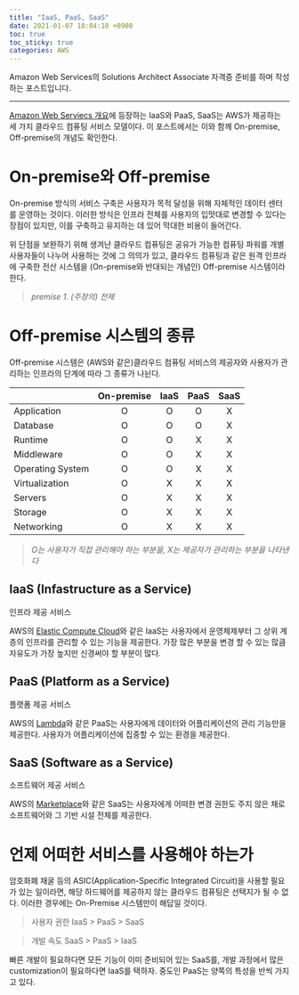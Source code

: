 ```yaml
---
title: "IaaS, PaaS, SaaS"
date: 2021-01-07 18:04:10 +0900
toc: true
toc_sticky: true
categories: AWS
---
```


Amazon Web Services의 Solutions Architect Associate 자격증 준비를 하며 작성하는 포스트입니다.

*****

[Amazon Web Serviecs 개요](https://d1.awsstatic.com/International/ko_KR/whitepapers/aws-overview.pdf)에 등장하는 IaaS와 PaaS, SaaS는 AWS가 제공하는 세 가지 클라우드 컴퓨팅 서비스 모델이다. 이 포스트에서는 이와 함께 On-premise, Off-premise의 개념도 확인한다.

# On-premise와 Off-premise

On-premise 방식의 서비스 구축은 사용자가 목적 달성을 위해 자체적인 데이터 센터를 운영하는 것이다.
이러한 방식은 인프라 전체를 사용자의 입맛대로 변경할 수 있다는 장점이 있지만, 이를 구축하고 유지하는 데 있어 막대한 비용이 들어간다.

위 단점을 보완하기 위해 생겨난 클라우드 컴퓨팅은 공유가 가능한 컴퓨팅 파워를 개별 사용자들이 나누어 사용하는 것에 그 의의가 있고,
클라우드 컴퓨팅과 같은 원격 인프라에 구축한 전산 시스템을 (On-premise와 반대되는 개념인) Off-premise 시스템이라 한다.

 >*premise 1. (주장의) 전제*

# Off-premise 시스템의 종류

Off-premise 시스템은 (AWS와 같은)클라우드 컴퓨팅 서비스의 제공자와 사용자가 관리하는 인프라의 단계에 따라 그 종류가 나뉜다.

||On-premise|IaaS|PaaS|SaaS|
|---|:---:|:---:|:---:|:---:|
|Application|O|O|O|X|
|Database|O|O|O|X|
|Runtime|O|O|X|X|
|Middleware|O|O|X|X|
|Operating System|O|O|X|X|
|Virtualization|O|X|X|X|
|Servers|O|X|X|X|
|Storage|O|X|X|X|
|Networking|O|X|X|X|

>*O는 사용자가 직접 관리해야 하는 부분을, X는 제공자가 관리하는 부분을 나타낸다*

## IaaS (Infastructure as a Service)

인프라 제공 서비스

AWS의 [Elastic Compute Cloud](https://aws.amazon.com/ko/ec2)와 같은 IaaS는 사용자에서 운영체제부터 그 상위 계층의 인프라를 관리할 수 있는 기능을 제공한다.
가장 많은 부분을 변경 할 수 있는 많큼 자유도가 가장 높지만 신경써야 할 부분이 많다.

## PaaS (Platform as a Service)

플랫폼 제공 서비스

AWS의 [Lambda](https://aws.amazon.com/ko/lambda)와 같은 PaaS는 사용자에게 데이터와 어플리케이션의 관리 기능만을 제공한다.
사용자가 어플리케이션에 집중할 수 있는 환경을 제공한다.

## SaaS (Software as a Service)

소프트웨어 제공 서비스

AWS의 [Marketplace](https://aws.amazon.com/marketplace)와 같은 SaaS는 사용자에게 어떠한 변경 권한도 주지 않은 채로 소프트웨어와 그 기반 시설 전체를 제공한다.

# 언제 어떠한 서비스를 사용해야 하는가

암호화폐 채굴 등의 ASIC(Application-Specific Integrated Circuit)을 사용할 필요가 있는 일이라면, 해당 하드웨어를 제공하지 않는 클라우드 컴퓨팅은 선택지가 될 수 없다. 
이러한 경우에는 On-Premise 시스템만이 해답일 것이다.

> 사용자 권한
  IaaS > PaaS > SaaS

> 개발 속도
  SaaS > PaaS > IaaS
  
빠른 개발이 필요하다면 모든 기능이 이미 준비되어 있는 SaaS를, 개발 과정에서 많은 customization이 필요하다면 IaaS를 택하자. 중도인 PaaS는 양쪽의 특성을 반씩 가지고 있다.
